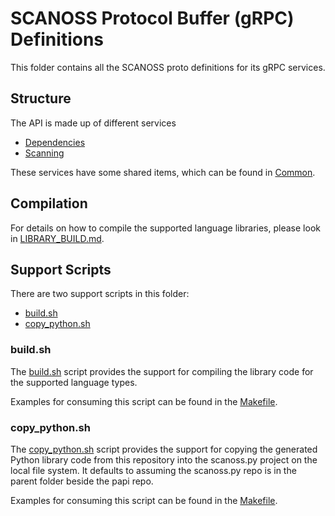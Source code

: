 # SCANOSS Protocol Buffer (gRPC) Definitions
This folder contains all the SCANOSS proto definitions for its gRPC services.

## Structure
The API is made up of different services
* [Dependencies](scanoss/api/dependencies/v2/scanoss-dependencies.proto)
* [Scanning](scanoss/api/scanning/v2/scanoss-scanning.proto)

These services have some shared items, which can be found in [Common](scanoss/api/common/v2/scanoss-common.proto).

## Compilation
For details on how to compile the supported language libraries, please look in [LIBRARY_BUILD.md](../LIBRARY_BUILD.md).

## Support Scripts
There are two support scripts in this folder:
* [build.sh](build.sh)
* [copy_python.sh](copy_python.sh)

### build.sh
The [build.sh](build.sh) script provides the support for compiling the library code for the supported language types.

Examples for consuming this script can be found in the [Makefile](../Makefile).

### copy_python.sh
The [copy_python.sh](copy_python.sh) script provides the support for copying the generated Python library code from this repository into the scanoss.py project on the local file system.
It defaults to assuming the scanoss.py repo is in the parent folder beside the papi repo.

Examples for consuming this script can be found in the [Makefile](../Makefile).
